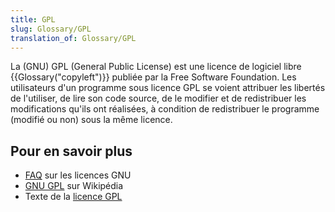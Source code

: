 ```yaml
---
title: GPL
slug: Glossary/GPL
translation_of: Glossary/GPL
---
```


La (GNU) GPL (General Public License) est une licence de logiciel libre {{Glossary("copyleft")}} publiée par la Free Software Foundation. Les utilisateurs d'un programme sous licence GPL se voient attribuer les libertés de l'utiliser, de lire son code source, de le modifier et de redistribuer les modifications qu'ils ont réalisées, à condition de redistribuer le programme (modifié ou non) sous la même licence.

## Pour en savoir plus

- [FAQ](http://www.gnu.org/licenses/gpl-faq.html) sur les licences GNU
- [GNU GPL](http://fr.wikipedia.org/wiki/Licence_publique_générale_GNU) sur Wikipédia
- Texte de la [licence GPL](https://gnu.org/licenses/gpl.html)
